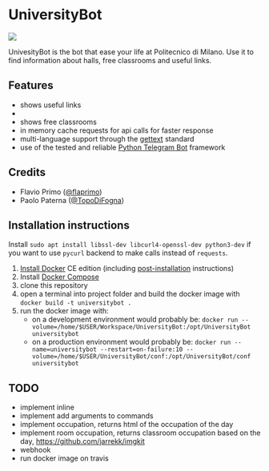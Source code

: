 # UniversityBot
<a href='https://travis-ci.org/flaprimo/UniversityBot'><img src='https://secure.travis-ci.org/flaprimo/UniversityBot.png?branch=master'></a>

UnivesityBot is the bot that ease your life at Politecnico di Milano.
Use it to find information about halls, free classrooms and useful links.

## Features
* shows useful links
*
* shows free classrooms
* in memory cache requests for api calls for faster response
* multi-language support through the [gettext](https://www.gnu.org/software/gettext/) standard
* use of the tested and reliable [Python Telegram Bot](https://github.com/python-telegram-bot/python-telegram-bot) framework

## Credits
* Flavio Primo ([@flaprimo](https://github.com/flaprimo/))
* Paolo Paterna ([@TopoDiFogna](https://github.com/TopoDiFogna))

## Installation instructions
Install `sudo apt install libssl-dev libcurl4-openssl-dev python3-dev` if you want to use `pycurl` backend to make calls instead of `requests`.

1. [Install Docker](https://docs.docker.com/engine/installation/) CE edition (including [post-installation](https://docs.docker.com/engine/installation/linux/linux-postinstall/) instructions)
2. Install [Docker Compose](https://docs.docker.com/compose/install/#install-compose)
3. clone this repository
4. open a terminal into project folder and build the docker image with `docker build -t universitybot .`
5. run the docker image with:
    * on a development environment would probably be:
    `docker run --volume=/home/$USER/Workspace/UniversityBot:/opt/UniversityBot universitybot`
    * on a production environment would probably be:
    `docker run --name=universitybot --restart=on-failure:10 --volume=/home/$USER/UniversityBot/conf:/opt/UniversityBot/conf universitybot`
    
## TODO
* implement inline
* implement add arguments to commands
* implement occupation, returns html of the occupation of the day
* implement room occupation, returns classroom occupation based on the day, https://github.com/jarrekk/imgkit
* webhook
* run docker image on travis